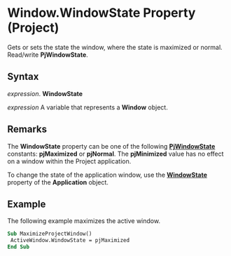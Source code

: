 
# Window.WindowState Property (Project)

Gets or sets the state the window, where the state is maximized or normal. Read/write  **PjWindowState**.


## Syntax

 _expression_. **WindowState**

 _expression_ A variable that represents a **Window** object.


## Remarks

The  **WindowState** property can be one of the following **[PjWindowState](e5d7bd5b-9993-7f3d-f0c3-96d299a32504.md)** constants: **pjMaximized** or **pjNormal**. The **pjMinimized** value has no effect on a window within the Project application.

To change the state of the application window, use the  **[WindowState](1a5d372d-9e05-80b4-6722-19781381d372.md)** property of the **Application** object.


## Example

The following example maximizes the active window.


```vb
Sub MaximizeProjectWindow() 
 ActiveWindow.WindowState = pjMaximized 
End Sub
```

